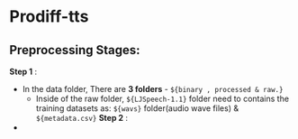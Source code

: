 # Prodiff-tts
## Preprocessing Stages: 
**Step 1** : 
- In the data folder, There are **3 folders** - `${binary , processed & raw.}`
    - Inside of the raw folder, `${LJSpeech-1.1}` folder need to contains the training datasets as: `${wavs}` folder(audio wave files) & `${metadata.csv}`
**Step 2** :
- 